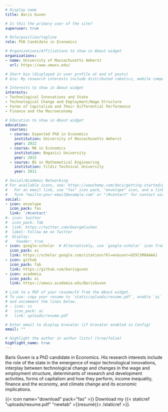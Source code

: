 ```yaml
---
# Display name
title: Baris Guven

# Is this the primary user of the site?
superuser: true

# Role/position/tagline
role: PhD Candidate in Economics

# Organizations/Affiliations to show in About widget
organizations:
- name: University of Massachusetts Amherst
  url: https://www.umass.edu/

# Short bio (displayed in user profile at end of posts)
# bio: My research interests include distributed robotics, mobile computing and programmable matter.

# Interests to show in About widget
interests:
- Technological Innovations and State
- Technological Change and Employment/Wage Structure
- Forms of Capitalism and Their Differential Performance
- Finance and the Macroeconomy

# Education to show in About widget
education:
  courses:
  - course: Expected PhD in Economics
    institution: University of Massachusetts Amherst
    year: 2022
  - course: MA in Economics
    institution: Bogazici University
    year: 2015
  - course: BS in Mathematical Engineering
    institution: Yildiz Technical University
    year: 2011

# Social/Academic Networking
# For available icons, see: https://wowchemy.com/docs/getting-started/page-builder/#icons
#   For an email link, use "fas" icon pack, "envelope" icon, and a link in the
#   form "mailto:your-email@example.com" or "/#contact" for contact widget.
social:
- icon: envelope
  icon_pack: fas
  link: '/#contact'
#- icon: twitter
#  icon_pack: fab
#  link: https://twitter.com/GeorgeCushen
#  label: Follow me on Twitter
#  display:
#    header: true
- icon: google-scholar  # Alternatively, use `google-scholar` icon from `ai` icon pack
  icon_pack: ai
  link: https://scholar.google.com/citations?hl=en&user=UI9lSM8AAAAJ
- icon: github
  icon_pack: fab
  link: https://github.com/barisguven
- icon: academia
  icon_pack: ai
  link: https://umass.academia.edu/BarisGuven

# Link to a PDF of your resume/CV from the About widget.
# To use: copy your resume to `static/uploads/resume.pdf`, enable `ai` icons in `params.toml`,
# and uncomment the lines below.
# - icon: cv
#   icon_pack: ai
#   link: uploads/resume.pdf

# Enter email to display Gravatar (if Gravatar enabled in Config)
email: ""

# Highlight the author in author lists? (true/false)
highlight_name: true
---
```


Baris Guven is a PhD candidate in Economics. His research interests include the role of the state in the emergence of major technological innovations, interplay between technological change and changes in the wage and employment structure, determinants of research and development activities, forms of capitalism and how they perform, income inequality, finance and the economy, and climate change and its economic implications.

{{< icon name="download" pack="fas" >}} Download my {{< staticref "uploads/resume.pdf" "newtab" >}}resumé{{< /staticref >}}.
